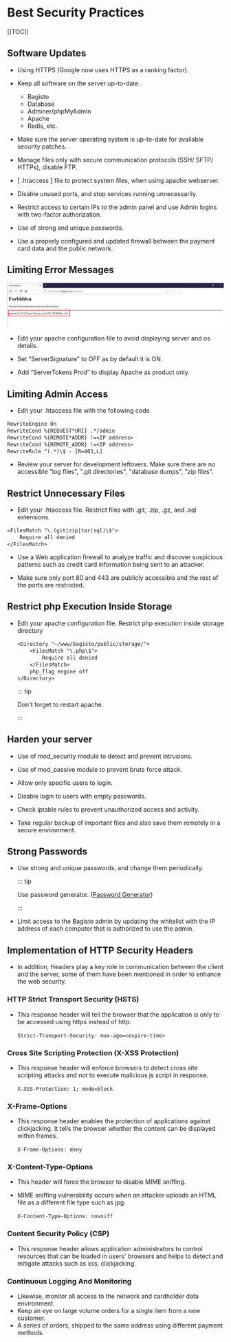 # Best Security Practices

[[TOC]]

## Software Updates

- Using HTTPS (Google now uses HTTPS as a ranking factor).

- Keep all software on the server up-to-date.
  - Bagisto
  - Database
  - Adminer/phpMyAdmin
  - Apache
  - Redis, etc.

- Make sure the server operating system is up-to-date for available security patches.

- Manage files only with secure communication protocols (SSH/ SFTP/ HTTPs), disable FTP.

- [ .htaccess ] file to protect system files, when using apache webserver.

- Disable unused ports, and stop services running unnecessarily.

- Restrict access to certain IPs to the admin panel and use Admin logins with two-factor authorization.

- Use of strong and unique passwords.

- Use a properly configured and updated firewall between the payment card data and the public network.

## Limiting Error Messages

![limiting-error-messages](../../assets/1.5.x/images/advanced-topics/limiting-error-messages.png)

- Edit your apache configuration file to avoid displaying server and os details.

- Set “ServerSignature” to OFF as by default it is ON.

- Add “ServerTokens Prod” to display Apache as product only.

## Limiting Admin Access

- Edit your .htaccess file with the following code

~~~
RewriteEngine On
RewriteCond %{REQUEST*URI} .*/admin
RewriteCond %{REMOTE*ADDR} !=<IP address>
RewriteCond %{REMOTE_ADDR} !=<IP address>
RewriteRule ^(.*)\$ - [R=403,L]
~~~

- Review your server for development leftovers. Make sure there are no accessible "log files", ".git directories", "database dumps", "zip files".

## Restrict Unnecessary Files

- Edit your .htaccess file. Restrict files with .git, .zip, .gz, and .sql extensions.

~~~
<FilesMatch "\.(git|zip|tar|sql)\$">
    Require all denied
</FilesMatch>
~~~

- Use a Web application firewall to analyze traffic and discover suspicious patterns such as credit card information being sent to an attacker.  

- Make sure only port 80 and 443 are publicly accessible and the rest of the ports are restricted.


## Restrict php Execution Inside Storage

- Edit your apache configuration file. Restrict php execution inside storage directory

  ~~~
  <Directory "~/www/bagisto/public/storage/">
      <FilesMatch "\.php\$">
          Require all denied
      </FilesMatch>
      php_flag engine off
  </Directory>
  ~~~

  ::: tip

  Don't forget to restart apache.

  :::

## Harden your server

- Use of mod_security module to detect and prevent intrusions.

- Use of mod_passive module to prevent brute force attack.

- Allow only specific users to login.

- Disable login to users with empty passwords.

- Check iptable rules to prevent unauthorized access and activity.

- Take regular backup of important files and also save them remotely in a secure environment.

## Strong Passwords

- Use strong and unique passwords, and change them periodically.

  ::: tip

  Use password generator. ([Password Generator](https://passwords-generator.org/))
  
  :::

- Limit access to the Bagisto admin by updating the whitelist with the IP address of each computer that is authorized to use the admin.

## Implementation of HTTP Security Headers

- In addition, Headers play a key role in communication between the client and the server, some of
them have been mentioned in order to enhance the web security.

### HTTP Strict Transport Security (HSTS)

- This response header will tell the browser that the application is only to be accessed using https instead of http.

  `Strict-Transport-Security: max-age=<expire-time>`

### Cross Site Scripting Protection (X-XSS Protection)

- This response header will enforce browsers to detect cross site scripting attacks and not to execute malicious js script in response.

  `X-XSS-Protection: 1; mode=block`

### X-Frame-Options​

- This response header enables the protection of applications against clickjacking. It tells the browser whether the content can be displayed within frames.

  `X-Frame-Options: deny`

### X-Content-Type-Options​

- This header will force the browser to disable MIME sniffing.

- MIME sniffing vulnerability occurs when an attacker uploads an HTML file as a different file type such as jpg.

  `X-Content-Type-Options: nosniff`

### Content Security Policy (CSP)

- This response header allows application administrators to control resources that can be loaded in users' browsers and helps to detect and mitigate attacks such as xss, clickjacking.

### Continuous Logging And Monitoring

- Likewise, monitor all access to the network and cardholder data environment.
- Keep an eye on large volume orders for a single item from a new customer.
- A series of orders, shipped to the same address using different payment methods.
